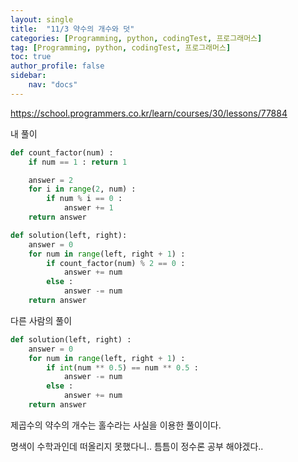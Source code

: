 ```yaml
---
layout: single
title:  "11/3 약수의 개수와 덧"
categories: [Programming, python, codingTest, 프로그래머스]
tag: [Programming, python, codingTest, 프로그래머스]
toc: true
author_profile: false
sidebar:
    nav: "docs"
---
```


https://school.programmers.co.kr/learn/courses/30/lessons/77884



내 풀이

```python
def count_factor(num) :
    if num == 1 : return 1

    answer = 2
    for i in range(2, num) :
        if num % i == 0 :
            answer += 1
    return answer

def solution(left, right):
    answer = 0
    for num in range(left, right + 1) :
        if count_factor(num) % 2 == 0 :
            answer += num
        else :
            answer -= num
    return answer
```



다른 사람의 풀이

```python
def solution(left, right) :
    answer = 0
    for num in range(left, right + 1) :
        if int(num ** 0.5) == num ** 0.5 :
            answer -= num
		else :
            answer += num
	return answer
```

제곱수의 약수의 개수는 홀수라는 사실을 이용한 풀이이다.

명색이 수학과인데 떠올리지 못했다니.. 틈틈이 정수론 공부 해야겠다..